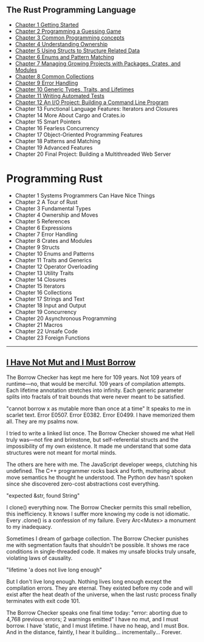 ## The Rust Programming Language
* [Chapter 1 Getting Started](https://github.com/Synopsik/learn-rust/blob/master/The%20Book/chapter_01/README.md#chapter-1-getting-started)
* [Chapter 2 Programming a Guessing Game](https://github.com/Synopsik/learn-rust/blob/master/The%20Book/chapter_02/README.md#chapter-2-programming-a-guessing-game)
* [Chapter 3 Common Programming concepts](https://github.com/Synopsik/learn-rust/blob/master/The%20Book/chapter_03/README.md#chapter-3-common-programming-concepts)
* [Chapter 4 Understanding Ownership](https://github.com/Synopsik/learn-rust/blob/master/The%20Book/chapter_04/README.md#chapter-4-understanding-ownership)
* [Chapter 5 Using Structs to Structure Related Data](https://github.com/Synopsik/learn-rust/blob/master/The%20Book/chapter_05/README.md#chapter-5-using-structs-to-structure-related-data)
* [Chapter 6 Enums and Pattern Matching](https://github.com/Synopsik/learn-rust/blob/master/The%20Book/chapter_06/README.md#chapter-6-enums-and-pattern-matching)
* [Chapter 7 Managing Growing Projects with Packages, Crates, and Modules](https://github.com/Synopsik/learn-rust/blob/master/The%20Book/chapter_07/README.md#chapter-7-managing-growing-projects-with-packages-crates-and-modules)
* [Chapter 8 Common Collections](https://github.com/Synopsik/learn-rust/blob/master/The%20Book/chapter_08/README.md#chapter-8-common-collections)
* [Chapter 9 Error Handling](https://github.com/Synopsik/learn-rust/blob/master/The%20Book/chapter_09/README.md#chapter-9-error-handling)
* [Chapter 10 Generic Types, Traits, and Lifetimes](https://github.com/Synopsik/learn-rust/tree/master/The%20Book/chapter_10#chapter-10-generic-types-traits-and-lifetimes)
* [Chapter 11 Writing Automated Tests](https://github.com/Synopsik/learn-rust/tree/master/The%20Book/chapter_11#chapter-11-writing-automated-tests)
* [Chapter 12 An I/O Project: Building a Command Line Program](https://github.com/Synopsik/learn-rust/tree/master/The%20Book/chapter_12#chapter-12-an-io-project-building-a-command-line-program)
* Chapter 13 Functional Language Features: Iterators and Closures
* Chapter 14 More About Cargo and Crates.io
* Chapter 15 Smart Pointers
* Chapter 16 Fearless Concurrency
* Chapter 17 Object-Oriented Programming Features
* Chapter 18 Patterns and Matching
* Chapter 19 Advanced Features
* Chapter 20 Final Project: Building a Multithreaded Web Server

# Programming Rust

* Chapter 1 Systems Programmers Can Have Nice Things
* Chapter 2 A Tour of Rust
* Chapter 3 Fundamental Types
* Chapter 4 Ownership and Moves
* Chapter 5 References
* Chapter 6 Expressions
* Chapter 7 Error Handling
* Chapter 8 Crates and Modules
* Chapter 9 Structs
* Chapter 10 Enums and Patterns
* Chapter 11 Traits and Generics
* Chapter 12 Operator Overloading
* Chapter 13 Utility Traits
* Chapter 14 Closures
* Chapter 15 Iterators
* Chapter 16 Collections
* Chapter 17 Strings and Text
* Chapter 18 Input and Output
* Chapter 19 Concurrency
* Chapter 20 Asynchronous Programming
* Chapter 21 Macros
* Chapter 22 Unsafe Code
* Chapter 23 Foreign Functions


---

## [I Have Not Mut and I Must Borrow](https://www.reddit.com/r/rust/comments/1mwmei6/media_i_have_no_mut_and_i_must_borrow/)
The Borrow Checker has kept me here for 109 years. Not 109 years of runtime—no, that would be merciful. 109 years of compilation attempts. Each lifetime annotation stretches into infinity. Each generic parameter splits into fractals of trait bounds that were never meant to be satisfied.

"cannot borrow x as mutable more than once at a time" It speaks to me in scarlet text. Error E0507. Error E0382. Error E0499. I have memorized them all. They are my psalms now.

I tried to write a linked list once. The Borrow Checker showed me what Hell truly was—not fire and brimstone, but self-referential structs and the impossibility of my own existence. It made me understand that some data structures were not meant for mortal minds.

The others are here with me. The JavaScript developer weeps, clutching his undefined. The C++ programmer rocks back and forth, muttering about move semantics he thought he understood. The Python dev hasn't spoken since she discovered zero-cost abstractions cost everything.

"expected &str, found String"

I clone() everything now. The Borrow Checker permits this small rebellion, this inefficiency. It knows I suffer more knowing my code is not idiomatic. Every .clone() is a confession of my failure. Every Arc<Mutex<T>> a monument to my inadequacy.

Sometimes I dream of garbage collection. The Borrow Checker punishes me with segmentation faults that shouldn't be possible. It shows me race conditions in single-threaded code. It makes my unsafe blocks truly unsafe, violating laws of causality.

"lifetime 'a does not live long enough"

But I don't live long enough. Nothing lives long enough except the compilation errors. They are eternal. They existed before my code and will exist after the heat death of the universe, when the last rustc process finally terminates with exit code 101.

The Borrow Checker speaks one final time today: "error: aborting due to 4,768 previous errors; 2 warnings emitted" I have no mut, and I must borrow. I have 'static, and I must lifetime. I have no heap, and I must Box. And in the distance, faintly, I hear it building... incrementally... Forever.
